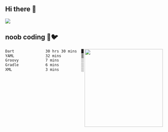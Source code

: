 ## Hi there 👋

<!--
**IZSSERAFIM/IZSSERAFIM** is a ✨ _special_ ✨ repository because its `README.md` (this file) appears on your GitHub profile.

Here are some ideas to get you started:

- 🔭 I’m currently working on ...
- 🌱 I’m currently learning ...
- 👯 I’m looking to collaborate on ...
- 🤔 I’m looking for help with ...
- 💬 Ask me about ...
- 📫 How to reach me: ...
- 😄 Pronouns: ...
- ⚡ Fun fact: ...
-->

![](https://pixel-profile.vercel.app/api/github-stats?username=IZSSERAFIM&screen_effect=true&theme=rainbow)

<!--
[![IZSSERAFIM's GitHub stats](https://github-readme-stats-omega-one-96.vercel.app/api?username=IZSSERAFIM&show_icons=true&theme=radical)](https://github.com/anuraghazra/github-readme-stats)
[![Top Langs](https://github-readme-stats-omega-one-96.vercel.app/api/top-langs/?username=IZSSERAFIM&layout=compact)](https://github.com/anuraghazra/github-readme-stats)
-->
## noob coding 🥬🐦

<img src="https://github-readme-stats-omega-one-96.vercel.app/api/top-langs/?username=IZSSERAFIM&layout=compact&langs_count=6" width="250" align="right"/>

<!--START_SECTION:waka-->

```txt
Dart              30 hrs 30 mins  ████████████████████████▒   97.13 %
YAML              32 mins         ▒░░░░░░░░░░░░░░░░░░░░░░░░   01.73 %
Groovy            7 mins          ░░░░░░░░░░░░░░░░░░░░░░░░░   00.41 %
Gradle            6 mins          ░░░░░░░░░░░░░░░░░░░░░░░░░   00.33 %
XML               3 mins          ░░░░░░░░░░░░░░░░░░░░░░░░░   00.17 %
```

<!--END_SECTION:waka-->
